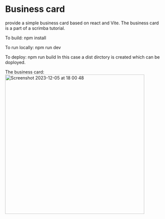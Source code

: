 # Business card

provide a simple business card based on react and Vite. The business card is a part of a scrimba tutorial.

To build:
npm install

To run locally:
npm run dev

To deploy:
npm run build
In this case a dist dirctory is created which can be doployed.

The business card:
<img width="449" alt="Screenshot 2023-12-05 at 18 00 48" src="https://github.com/balbatra/business-card/assets/104258488/b9cb8ba2-bf52-4451-8775-888ec2d4cfde">
